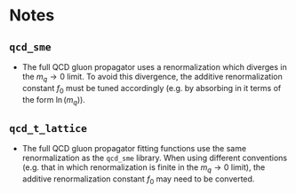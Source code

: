 <!-- markdownlint-disable MD024 -->
# Notes

## `qcd_sme`

- The full QCD gluon propagator uses a renormalization which diverges in the $m_{q}\to 0$ limit. To avoid this divergence, the additive renormalization constant $f_{0}$ must be tuned accordingly (e.g. by absorbing in it terms of the form $\ln(m_{q})$).

## `qcd_t_lattice`

- The full QCD gluon propagator fitting functions use the same renormalization as the `qcd_sme` library. When using different conventions (e.g. that in which renormalization is finite in the $m_{q}\to 0$ limit), the additive renormalization constant $f_{0}$ may need to be converted.